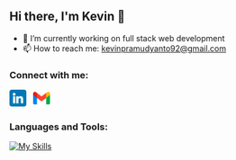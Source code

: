 ## Hi there, I'm Kevin 👋

- 🔭 I’m currently working on full stack web development
- 📫 How to reach me: kevinpramudyanto92@gmail.com

### Connect with me:

[<img src="images/linkedin.png" alt="Linkedin" width="30">](https://www.linkedin.com/in/kevin-pramudyanto/)
&nbsp;
[<img src="images/gmail.png" alt="Gmail" width="30">](mailto:kevinpramudyanto92@gmail.com)

### Languages and Tools:

[![My Skills](https://skillicons.dev/icons?i=html,css,javascript,typescript,py,react,tailwind,nodejs,expressjs,flask,postgres,mongo,git,postman,vscode)](https://skillicons.dev)
